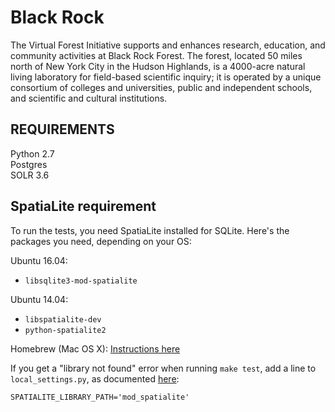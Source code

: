 Black Rock
==========

The Virtual Forest Initiative supports and enhances research, education, and community activities at Black Rock Forest.  The forest, located 50 miles north of New York City in the Hudson Highlands, is a 4000-acre natural living laboratory for field-based scientific inquiry; it is operated by a unique consortium of colleges and universities, public and independent schools, and scientific and cultural institutions.


REQUIREMENTS
------------
Python 2.7  
Postgres  
SOLR 3.6

## SpatiaLite requirement ##
To run the tests, you need SpatiaLite installed for SQLite. Here's the
packages you need, depending on your OS:

Ubuntu 16.04:
- `libsqlite3-mod-spatialite`

Ubuntu 14.04:
- `libspatialite-dev`
- `python-spatialite2`

Homebrew (Mac OS X):
[Instructions here](https://docs.djangoproject.com/en/1.9/ref/contrib/gis/install/spatialite/#homebrew)

If you get a "library not found" error when running `make test`, add
a line to `local_settings.py`, as documented [here](https://docs.djangoproject.com/en/dev/ref/contrib/gis/install/spatialite/#installing-spatialite):

    SPATIALITE_LIBRARY_PATH='mod_spatialite'
